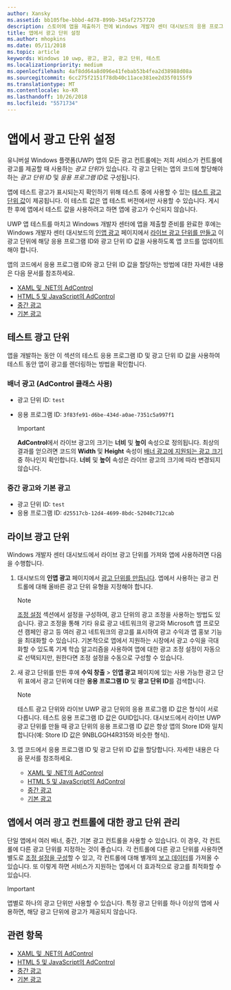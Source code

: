 ```yaml
---
author: Xansky
ms.assetid: bb105fbe-bbbd-4d78-899b-345af2757720
description: 스토어에 앱을 제출하기 전에 Windows 개발자 센터 대시보드의 응용 프로그램 ID 및 광고 단위 ID 값을 앱에 추가하는 방법을 알아봅니다.
title: 앱에서 광고 단위 설정
ms.author: mhopkins
ms.date: 05/11/2018
ms.topic: article
keywords: Windows 10 uwp, 광고, 광고, 광고 단위, 테스트
ms.localizationpriority: medium
ms.openlocfilehash: 4af8dd64a8d096e41febab53b4fea2d38988d08a
ms.sourcegitcommit: 6cc275f2151f78db40c11ace381ee2d35f0155f9
ms.translationtype: MT
ms.contentlocale: ko-KR
ms.lasthandoff: 10/26/2018
ms.locfileid: "5571734"
---
```

# <a name="set-up-ad-units-in-your-app"></a>앱에서 광고 단위 설정

유니버설 Windows 플랫폼(UWP) 앱의 모든 광고 컨트롤에는 저희 서비스가 컨트롤에 광고를 제공할 때 사용하는 *광고 단위*가 있습니다. 각 광고 단위는 앱의 코드에 할당해야 하는 *광고 단위 ID* 및 *응용 프로그램 ID*로 구성됩니다.

앱에 테스트 광고가 표시되는지 확인하기 위해 테스트 중에 사용할 수 있는 [테스트 광고 단위 값](#test-ad-units)이 제공됩니다. 이 테스트 값은 앱 테스트 버전에서만 사용할 수 있습니다. 게시한 후에 앱에서 테스트 값을 사용하려고 하면 앱에 광고가 수신되지 않습니다.

UWP 앱 테스트를 마치고 Windows 개발자 센터에 앱을 제출할 준비를 완료한 후에는 Windows 개발자 센터 대시보드의 [인앱 광고](../publish/in-app-ads.md) 페이지에서 [라이브 광고 단위를 만들고](#live-ad-units) 이 광고 단위에 해당 응용 프로그램 ID와 광고 단위 ID 값을 사용하도록 앱 코드를 업데이트해야 합니다.

앱의 코드에서 응용 프로그램 ID와 광고 단위 ID 값을 할당하는 방법에 대한 자세한 내용은 다음 문서를 참조하세요.
* [XAML 및 .NET의 AdControl](adcontrol-in-xaml-and--net.md)
* [HTML 5 및 JavaScript의 AdControl](adcontrol-in-html-5-and-javascript.md)
* [중간 광고](../monetize/interstitial-ads.md)
* [기본 광고](../monetize/native-ads.md)

<span id="test-ad-units" />

## <a name="test-ad-units"></a>테스트 광고 단위

앱을 개발하는 동안 이 섹션의 테스트 응용 프로그램 ID 및 광고 단위 ID 값을 사용하여 테스트 동안 앱이 광고를 렌더링하는 방법을 확인합니다.

### <a name="banner-ads-using-the-adcontrol-class"></a>배너 광고	(AdControl 클래스 사용)

* 광고 단위 ID: ```test```
* 응용 프로그램 ID:  ```3f83fe91-d6be-434d-a0ae-7351c5a997f1```

    > [!IMPORTANT]
    > **AdControl**에서 라이브 광고의 크기는 **너비** 및 **높이** 속성으로 정의됩니다. 최상의 결과를 얻으려면 코드의 **Width** 및 **Height** 속성이 [배너 광고에 지원되는 광고 크기](supported-ad-sizes-for-banner-ads.md) 중 하나인지 확인합니다. **너비** 및 **높이** 속성은 라이브 광고의 크기에 따라 변경되지 않습니다.

### <a name="interstitial-ads-and-native-ads"></a>중간 광고와 기본 광고

* 광고 단위 ID: ```test```
* 응용 프로그램 ID:  ```d25517cb-12d4-4699-8bdc-52040c712cab```

<span id="live-ad-units" />

## <a name="live-ad-units"></a>라이브 광고 단위

Windows 개발자 센터 대시보드에서 라이브 광고 단위를 가져와 앱에 사용하려면 다음을 수행합니다.

1.  대시보드의 **인앱 광고** 페이지에서 [광고 단위를 만듭니다](../publish/in-app-ads.md#create-ad-unit). 엡에서 사용하는 광고 컨트롤에 대해 올바른 광고 단위 유형을 지정해야 합니다.
    > [!NOTE]
    > [조정 설정](../publish/in-app-ads.md#mediation) 섹션에서 설정을 구성하여, 광고 단위의 광고 조정을 사용하는 방법도 있습니다. 광고 조정을 통해 기타 유료 광고 네트워크의 광고와 Microsoft 앱 프로모션 캠페인 광고 등 여러 광고 네트워크의 광고를 표시하여 광고 수익과 앱 홍보 기능을 최대화할 수 있습니다. 기본적으로 앱에서 지원하는 시장에서 광고 수익을 극대화할 수 있도록 기계 학습 알고리즘을 사용하여 앱에 대한 광고 조정 설정이 자동으로 선택되지만, 원한다면 조정 설정을 수동으로 구성할 수 있습니다.

2.  새 광고 단위를 만든 후에 **수익 창출** &gt; **인앱 광고** 페이지에 있는 사용 가능한 광고 단위 표에서 광고 단위에 대한 **응용 프로그램 ID** 및 **광고 단위 ID**를 검색합니다.
    > [!NOTE]
    > 테스트 광고 단위와 라이브 UWP 광고 단위의 응용 프로그램 ID 값은 형식이 서로 다릅니다. 테스트 응용 프로그램 ID 값은 GUID입니다. 대시보드에서 라이브 UWP 광고 단위를 만들 때 광고 단위의 응용 프로그램 ID 값은 항상 앱의 Store ID와 일치합니다(예: Store ID 값은 9NBLGGH4R315와 비슷한 형식).

3.  앱 코드에서 응용 프로그램 ID 및 광고 단위 ID 값을 할당합니다. 자세한 내용은 다음 문서를 참조하세요.
    * [XAML 및 .NET의 AdControl](adcontrol-in-xaml-and--net.md)
    * [HTML 5 및 JavaScript의 AdControl](adcontrol-in-html-5-and-javascript.md)
    * [중간 광고](../monetize/interstitial-ads.md)
    * [기본 광고](../monetize/native-ads.md)

<span id="manage" />

## <a name="manage-ad-units-for-multiple-ad-controls-in-your-app"></a>앱에서 여러 광고 컨트롤에 대한 광고 단위 관리

단일 앱에서 여러 배너, 중간, 기본 광고 컨트롤을 사용할 수 있습니다. 이 경우, 각 컨트롤에 다른 광고 단위를 지정하는 것이 좋습니다. 각 컨트롤에 다른 광고 단위를 사용하면 별도로 [조정 설정을 구성](../publish/in-app-ads.md#mediation)할 수 있고, 각 컨트롤에 대해 별개의 [보고 데이터](../publish/advertising-performance-report.md)를 가져올 수 있습니다. 또 이렇게 하면 서비스가 지원하는 앱에서 더 효과적으로 광고를 최적화할 수 있습니다.

> [!IMPORTANT]
> 앱별로 하나의 광고 단위만 사용할 수 있습니다. 특정 광고 단위를 하나 이상의 앱에 사용하면, 해당 광고 단위에 광고가 제공되지 않습니다.

## <a name="related-topics"></a>관련 항목

* [XAML 및 .NET의 AdControl](adcontrol-in-xaml-and--net.md)
* [HTML 5 및 JavaScript의 AdControl](adcontrol-in-html-5-and-javascript.md)
* [중간 광고](interstitial-ads.md)
* [기본 광고](native-ads.md)


 

 

